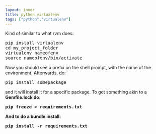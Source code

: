 ```yaml
---
layout: inner
title: python virtualenv
tags: ["python","virtualenv"]
---
```

Kind of similar to what rvm does:
<pre>
pip install virtualenv
cd my_project_folder
virtualenv nameofenv
source nameofenv/bin/activate
</pre>

Now you should see a prefix on the shell prompt, with the name of the environment. Afterwards, do:
<pre>
pip install somepackage
</pre>

and it will install it for a specific package. To get something akin to a <b>Gemfile.lock<b> do:
<pre>
pip freeze > requirements.txt
</pre>

And to do a <b>bundle install</b>:
<pre>
pip install -r requirements.txt
</pre>
